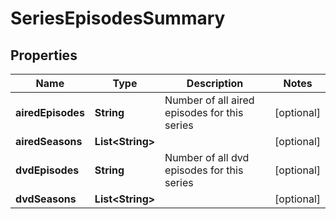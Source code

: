 
# SeriesEpisodesSummary

## Properties
Name | Type | Description | Notes
------------ | ------------- | ------------- | -------------
**airedEpisodes** | **String** | Number of all aired episodes for this series |  [optional]
**airedSeasons** | **List&lt;String&gt;** |  |  [optional]
**dvdEpisodes** | **String** | Number of all dvd episodes for this series |  [optional]
**dvdSeasons** | **List&lt;String&gt;** |  |  [optional]



